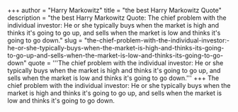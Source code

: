 +++
author = "Harry Markowitz"
title = "the best Harry Markowitz Quote"
description = "the best Harry Markowitz Quote: The chief problem with the individual investor: He or she typically buys when the market is high and thinks it's going to go up, and sells when the market is low and thinks it's going to go down."
slug = "the-chief-problem-with-the-individual-investor:-he-or-she-typically-buys-when-the-market-is-high-and-thinks-its-going-to-go-up-and-sells-when-the-market-is-low-and-thinks-its-going-to-go-down"
quote = '''The chief problem with the individual investor: He or she typically buys when the market is high and thinks it's going to go up, and sells when the market is low and thinks it's going to go down.'''
+++
The chief problem with the individual investor: He or she typically buys when the market is high and thinks it's going to go up, and sells when the market is low and thinks it's going to go down.
